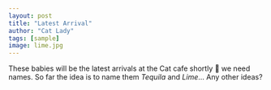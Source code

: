 ```yaml
---
layout: post
title: "Latest Arrival"
author: "Cat Lady"
tags: [sample]
image: lime.jpg
---
```


These babies will be the latest arrivals at the Cat cafe shortly 🥺 we need names. So far the idea is to name them _Tequila_ and _Lime_... Any other ideas?
